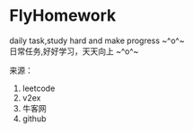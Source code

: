 # FlyHomework
daily task,study hard and make progress ~^o^~<br/>
日常任务,好好学习，天天向上 ~^o^~

来源：
1. leetcode
2. v2ex
3. 牛客网
4. github
